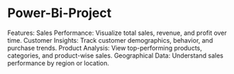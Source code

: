 # Power-Bi-Project
Features: Sales Performance: Visualize total sales, revenue, and profit over time. Customer Insights: Track customer demographics, behavior, and purchase trends. Product Analysis: View top-performing products, categories, and product-wise sales. Geographical Data: Understand sales performance by region or location.
